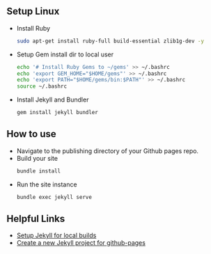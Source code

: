 
## Setup Linux

- Install Ruby 
  ```bash
  sudo apt-get install ruby-full build-essential zlib1g-dev -y
  ```
- Setup Gem install dir to local user 
    ```bash
    echo '# Install Ruby Gems to ~/gems' >> ~/.bashrc
    echo 'export GEM_HOME="$HOME/gems"' >> ~/.bashrc
    echo 'export PATH="$HOME/gems/bin:$PATH"' >> ~/.bashrc
    source ~/.bashrc
    ```
- Install Jekyll and Bundler
  ```bash
  gem install jekyll bundler
  ```

## How to use

- Navigate to the publishing directory of your Github pages repo.
- Build your site
  ``` bash
  bundle install
  ```
- Run the site instance
  ```bash
  bundle exec jekyll serve
  ```

## Helpful Links
- [Setup Jekyll for local builds](https://docs.github.com/en/pages/setting-up-a-github-pages-site-with-jekyll/testing-your-github-pages-site-locally-with-jekyll)
- [Create a new Jekyll project for github-pages](https://docs.github.com/en/pages/setting-up-a-github-pages-site-with-jekyll/creating-a-github-pages-site-with-jekyll)
    